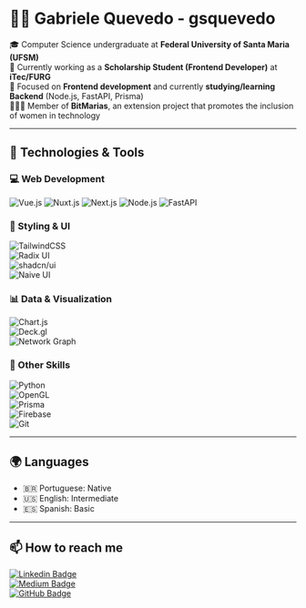 # 👩‍💻 Gabriele Quevedo  - gsquevedo

🎓 Computer Science undergraduate at **Federal University of Santa Maria (UFSM)**  
💼 Currently working as a **Scholarship Student (Frontend Developer)** at **iTec/FURG**  
🌱 Focused on **Frontend development** and currently **studying/learning Backend** (Node.js, FastAPI, Prisma)  
👩‍👩‍👧 Member of **BitMarias**, an extension project that promotes the inclusion of women in technology  

---

## 🚀 Technologies & Tools  

### 💻 Web Development  
![Vue.js](https://img.shields.io/badge/Vue.js-35495E?style=for-the-badge&logo=vuedotjs&logoColor=4FC08D)  ![Nuxt.js](https://img.shields.io/badge/Nuxt.js-00DC82?style=for-the-badge&logo=nuxtdotjs&logoColor=white)  ![Next.js](https://img.shields.io/badge/Next.js-000000?style=for-the-badge&logo=nextdotjs&logoColor=white)  ![Node.js](https://img.shields.io/badge/Node.js-339933?style=for-the-badge&logo=nodedotjs&logoColor=white)  ![FastAPI](https://img.shields.io/badge/FastAPI-009688?style=for-the-badge&logo=fastapi&logoColor=white)  

### 🎨 Styling & UI  
![TailwindCSS](https://img.shields.io/badge/TailwindCSS-38B2AC?style=for-the-badge&logo=tailwindcss&logoColor=white)  
![Radix UI](https://img.shields.io/badge/Radix_UI-111111?style=for-the-badge&logoColor=white)  
![shadcn/ui](https://img.shields.io/badge/shadcn%2Fui-000000?style=for-the-badge&logo=ui&logoColor=white)  
![Naive UI](https://img.shields.io/badge/Naive_UI-00A1F1?style=for-the-badge&logoColor=white) <!-- Added Naive UI experience -->

### 📊 Data & Visualization  
![Chart.js](https://img.shields.io/badge/Chart.js-FF6384?style=for-the-badge&logo=chartdotjs&logoColor=white)  
![Deck.gl](https://img.shields.io/badge/Deck.gl-3DDC84?style=for-the-badge&logo=googleearth&logoColor=white)  
![Network Graph](https://img.shields.io/badge/Network%20Graph-4285F4?style=for-the-badge&logo=graphql&logoColor=white)  

### 🔧 Other Skills  
![Python](https://img.shields.io/badge/Python-3776AB?style=for-the-badge&logo=python&logoColor=white)  
![OpenGL](https://img.shields.io/badge/OpenGL-5586A4?style=for-the-badge&logo=opengl&logoColor=white)  
![Prisma](https://img.shields.io/badge/Prisma-2D3748?style=for-the-badge&logo=prisma&logoColor=white)  
![Firebase](https://img.shields.io/badge/Firebase-FFCA28?style=for-the-badge&logo=firebase&logoColor=black)  
![Git](https://img.shields.io/badge/Git-F05032?style=for-the-badge&logo=git&logoColor=white)  

---

## 🌍 Languages  
- 🇧🇷 Portuguese: Native  
- 🇺🇸 English: Intermediate  
- 🇪🇸 Spanish: Basic  

---

## 📫 How to reach me  
[![Linkedin Badge](https://img.shields.io/badge/LinkedIn-0077B5?style=for-the-badge&logo=linkedin&logoColor=white)](https://www.linkedin.com/in/gsquevedo)  
[![Medium Badge](https://img.shields.io/badge/Medium-000000?style=for-the-badge&logo=medium&logoColor=white)](https://medium.com/@gabrielequevedo)  
[![GitHub Badge](https://img.shields.io/badge/GitHub-100000?style=for-the-badge&logo=github&logoColor=white)](https://github.com/gsquevedo)  
